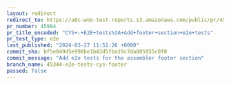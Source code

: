 ```yaml
---
layout: redirect
redirect_to: https://a8c-woo-test-reports.s3.amazonaws.com/public/pr/45984/e2e/index.html
pr_number: 45984
pr_title_encoded: "CYS+-+E2E+tests%3A+Add+footer+section+e2e+tests"
pr_test_type: e2e
last_published: "2024-03-27 11:51:26 +0000"
commit_sha: bf5e049d5e998be1b43d5fba19c7da805955c0f0
commit_message: "Add e2e tests for the assembler footer section"
branch_name: 45344-e2e-tests-cys-footer
passed: false
---
```

